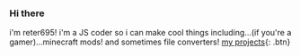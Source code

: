 ### Hi there
i'm reter695! i'm a JS coder so i can make cool things including...(if you're a gamer)...minecraft mods!
and sometimes file converters!
[my projects](http://){: .btn}
